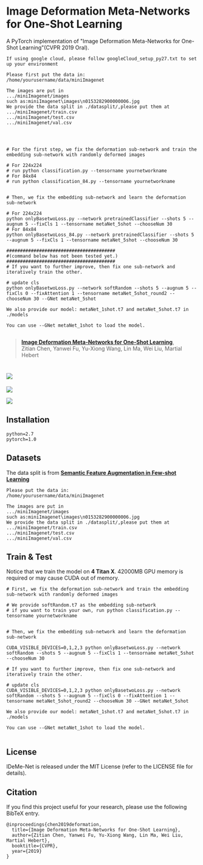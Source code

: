 # Image Deformation Meta-Networks for One-Shot Learning

A PyTorch implementation of "Image Deformation Meta-Networks for One-Shot Learning"(CVPR 2019 Oral).

```
If using google cloud, please follow googleCloud_setup_py27.txt to set up your environment

Please first put the data in:
/home/yourusername/data/miniImagenet

The images are put in 
.../miniImagenet/images
such as:miniImagenet\images\n0153282900000006.jpg
We provide the data split in ./datasplit/,please put them at 
.../miniImagenet/train.csv
.../miniImagenet/test.csv
.../miniImagenet/val.csv




# For the first step, we fix the deformation sub-network and train the embedding sub-network with randomly deformed images

# For 224x224
# run python classification.py --tensorname yournetworkname
# For 84x84
# run python classification_84.py --tensorname yournetworkname


# Then, we fix the embedding sub-network and learn the deformation sub-network 

# For 224x224
python onlyBasetwoLoss.py --network pretrainedClassifier --shots 5 --augnum 5 --fixCls 1 --tensorname metaNet_5shot --chooseNum 30 
# For 84x84
python onlyBasetwoLoss_84.py --network pretrainedClassifier --shots 5 --augnum 5 --fixCls 1 --tensorname metaNet_5shot --chooseNum 30 

########################################
#(command below has not been tested yet.)
########################################
# If you want to further improve, then fix one sub-network and iteratively train the other. 

# update cls
python onlyBasetwoLoss.py --network softRandom --shots 5 --augnum 5 --fixCls 0 --fixAttention 1 --tensorname metaNet_5shot_round2 --chooseNum 30 --GNet metaNet_5shot 

We also provide our model: metaNet_1shot.t7 and metaNet_5shot.t7 in ./models

You can use --GNet metaNet_1shot to load the model.


```

> [**Image Deformation Meta-Networks for One-Shot Learning**](<https://arxiv.org/abs/1905.11641>),            
> Zitian Chen, Yanwei Fu, Yu-Xiong Wang, Lin Ma, Wei Liu, Martial Hebert

# ![](picture/meta_learning.png)



![](picture/deformed_images.png)



![](picture/approach.png)



## Installation

```
python=2.7
pytorch=1.0
```

## Datasets

The data split is from [**Semantic Feature Augmentation in Few-shot Learning**](<https://github.com/tankche1/Semantic-Feature-Augmentation-in-Few-shot-Learning>)

```
Please put the data in:
/home/yourusername/data/miniImagenet

The images are put in 
.../miniImagenet/images
such as:miniImagenet\images\n0153282900000006.jpg
We provide the data split in ./datasplit/,please put them at 
.../miniImagenet/train.csv
.../miniImagenet/test.csv
.../miniImagenet/val.csv
```



## Train & Test

Notice that we train the model on **4 Titan X**. 42000MB GPU memory is required or may cause CUDA out of memory. 

```
# First, we fix the deformation sub-network and train the embedding sub-network with randomly deformed images

# We provide softRandom.t7 as the embedding sub-network
# if you want to train your own, run python classification.py --tensorname yournetworkname


# Then, we fix the embedding sub-network and learn the deformation sub-network 

CUDA_VISIBLE_DEVICES=0,1,2,3 python onlyBasetwoLoss.py --network softRandom --shots 5 --augnum 5 --fixCls 1 --tensorname metaNet_5shot --chooseNum 30 

# If you want to further improve, then fix one sub-network and iteratively train the other. 

# update cls
CUDA_VISIBLE_DEVICES=0,1,2,3 python onlyBasetwoLoss.py --network softRandom --shots 5 --augnum 5 --fixCls 0 --fixAttention 1 --tensorname metaNet_5shot_round2 --chooseNum 30 --GNet metaNet_5shot 

We also provide our model: metaNet_1shot.t7 and metaNet_5shot.t7 in ./models

You can use --GNet metaNet_1shot to load the model.


```




## License

IDeMe-Net is released under the MIT License (refer to the LICENSE file for details).


## Citation

If you find this project useful for your research, please use the following BibTeX entry.

    @inproceedings{chen2019deformation,
      title={Image Deformation Meta-Networks for One-Shot Learning},
      author={Zitian Chen, Yanwei Fu, Yu-Xiong Wang, Lin Ma, Wei Liu, Martial Hebert},
      booktitle={CVPR},
      year={2019}
    }
